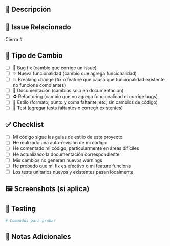 ## 📝 Descripción

<!-- Describe tus cambios en detalle -->

## 🔗 Issue Relacionado

<!-- Este PR cierra el issue #(número) -->
Cierra #

## 🎯 Tipo de Cambio

<!-- Marca con x lo que aplica -->

- [ ] 🐛 Bug fix (cambio que corrige un issue)
- [ ] ✨ Nueva funcionalidad (cambio que agrega funcionalidad)
- [ ] 💥 Breaking change (fix o feature que causa que funcionalidad existente no funcione como antes)
- [ ] 📝 Documentación (cambios solo en documentación)
- [ ] ♻️ Refactoring (cambio que no agrega funcionalidad ni corrige bugs)
- [ ] 🎨 Estilo (formato, punto y coma faltante, etc; sin cambios de código)
- [ ] 🧪 Test (agregar tests faltantes o corregir existentes)

## ✅ Checklist

- [ ] Mi código sigue las guías de estilo de este proyecto
- [ ] He realizado una auto-revisión de mi código
- [ ] He comentado mi código, particularmente en áreas difíciles
- [ ] He actualizado la documentación correspondiente
- [ ] Mis cambios no generan nuevos warnings
- [ ] He probado que mi fix es efectivo o mi feature funciona
- [ ] Los tests unitarios nuevos y existentes pasan localmente

## 🖼️ Screenshots (si aplica)

<!-- Agrega screenshots para mostrar los cambios -->

## 🧪 Testing

<!-- Describe las pruebas que realizaste -->

```bash
# Comandos para probar
```

## 📎 Notas Adicionales

<!-- Cualquier información adicional relevante -->
